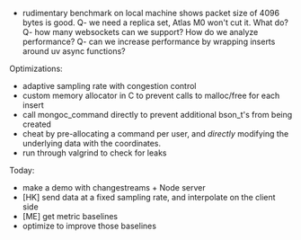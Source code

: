 - rudimentary benchmark on local machine shows packet size of 4096 bytes is good.
Q- we need a replica set, Atlas M0 won't cut it. What do?
Q- how many websockets can we support? How do we analyze performance?
Q- can we increase performance by wrapping inserts around uv async functions?

Optimizations:
- adaptive sampling rate with congestion control
- custom memory allocator in C to prevent calls to malloc/free for each insert
- call mongoc_command directly to prevent additional bson_t's from being created
- cheat by pre-allocating a command per user, and *directly* modifying the underlying data with the coordinates.
- run through valgrind to check for leaks

Today:
- make a demo with changestreams + Node server
- [HK] send data at a fixed sampling rate, and interpolate on the client side
- [ME] get metric baselines
- optimize to improve those baselines
